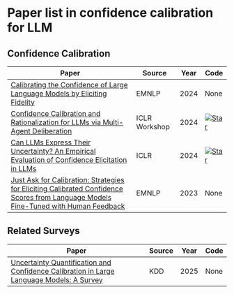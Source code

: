# Paper list in confidence calibration for LLM

## Confidence Calibration
| Paper | Source | Year| Code|
|-------|-------|-------|-------|
|[Calibrating the Confidence of Large Language Models by Eliciting Fidelity](https://aclanthology.org/2024.emnlp-main.173/)|EMNLP|2024|None|
|[Confidence Calibration and Rationalization for LLMs via Multi-Agent Deliberation](https://openreview.net/forum?id=UTXtCOWdOM)|ICLR Workshop|2024|[![Star](https://img.shields.io/github/stars/minnesotanlp/collaborative-calibration.svg?style=social&label=Star)](https://github.com/minnesotanlp/collaborative-calibration)|
| [Can LLMs Express Their Uncertainty? An Empirical Evaluation of Confidence Elicitation in LLMs](https://openreview.net/forum?id=gjeQKFxFpZ)| ICLR|2024|[![Star](https://img.shields.io/github/stars/MiaoXiong2320/llm-uncertainty.svg?style=social&label=Star)](https://github.com/MiaoXiong2320/llm-uncertainty)|
| [Just Ask for Calibration: Strategies for Eliciting Calibrated Confidence Scores from Language Models Fine-Tuned with Human Feedback](https://aclanthology.org/2023.emnlp-main.330/)| EMNLP|2023|None|

## Related Surveys
| Paper | Source | Year| Code|
|-------|-------|-------|-------|
| [Uncertainty Quantification and Confidence Calibration in Large Language Models: A Survey](https://dl.acm.org/doi/abs/10.1145/3711896.3736569)| KDD|2025|None|

